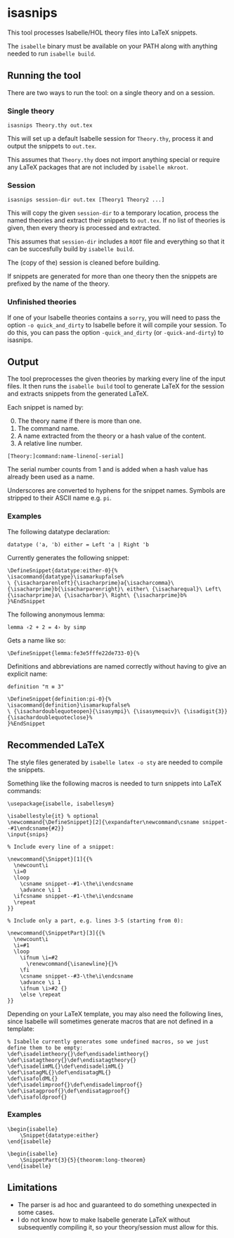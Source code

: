 isasnips
========

This tool processes Isabelle/HOL theory files into LaTeX snippets.

The `isabelle` binary must be available on your PATH along with anything needed to run `isabelle build`.

Running the tool
----------------

There are two ways to run the tool: on a single theory and on a session.

### Single theory

```
isasnips Theory.thy out.tex
```

This will set up a default Isabelle session for `Theory.thy`, process it and output the snippets to `out.tex`.

This assumes that `Theory.thy` does not import anything special or require any LaTeX packages that are not included by `isabelle mkroot`.

### Session

```
isasnips session-dir out.tex [Theory1 Theory2 ...]
```

This will copy the given `session-dir` to a temporary location, process the named theories and extract their snippets to `out.tex`.
If no list of theories is given, then every theory is processed and extracted.

This assumes that `session-dir` includes a `ROOT` file and everything so that it can be succesfully build by `isabelle build`.

The (copy of the) session is cleaned before building.

If snippets are generated for more than one theory then the snippets are prefixed by the name of the theory.


### Unfinished theories

If one of your Isabelle theories contains a `sorry`, you will need to pass the option `-o quick_and_dirty` to Isabelle before it will compile your session.
To do this, you can pass the option `-quick_and_dirty` (or `-quick-and-dirty`) to isasnips.

Output
------

The tool preprocesses the given theories by marking every line of the input files.
It then runs the `isabelle build` tool to generate LaTeX for the session and extracts snippets from the generated LaTeX.

Each snippet is named by:

0. The theory name if there is more than one.
1. The command name.
2. A name extracted from the theory or a hash value of the content.
3. A relative line number.

```
[Theory:]command:name-lineno[-serial]
```

The serial number counts from 1 and is added when a hash value has already been used as a name.

Underscores are converted to hyphens for the snippet names.
Symbols are stripped to their ASCII name e.g. `pi`.

### Examples

The following datatype declaration:

```
datatype ('a, 'b) either = Left 'a | Right 'b
```

Currently generates the following snippet:

```
\DefineSnippet{datatype:either-0}{%
\isacommand{datatype}\isamarkupfalse%
\ {\isacharparenleft}{\isacharprime}a{\isacharcomma}\ {\isacharprime}b{\isacharparenright}\ either\ {\isacharequal}\ Left\ {\isacharprime}a\ {\isacharbar}\ Right\ {\isacharprime}b%
}%EndSnippet
```

The following anonymous lemma:

```
lemma ‹2 + 2 = 4› by simp
```

Gets a name like so:

```
\DefineSnippet{lemma:fe3e5fffe22de733-0}{%
```

Definitions and abbreviations are named correctly without having to give an explicit name:

```
definition "π ≡ 3"
```

```
\DefineSnippet{definition:pi-0}{%
\isacommand{definition}\isamarkupfalse%
\ {\isachardoublequoteopen}{\isasympi}\ {\isasymequiv}\ {\isadigit{3}}{\isachardoublequoteclose}%
}%EndSnippet
```

Recommended LaTeX
-----------------

The style files generated by `isabelle latex -o sty` are needed to compile the snippets.

Something like the following macros is needed to turn snippets into LaTeX commands:

```
\usepackage{isabelle, isabellesym}

\isabellestyle{it} % optional
\newcommand{\DefineSnippet}[2]{\expandafter\newcommand\csname snippet--#1\endcsname{#2}}
\input{snips}

% Include every line of a snippet:

\newcommand{\Snippet}[1]{{%
  \newcount\i
  \i=0
  \loop
    \csname snippet--#1-\the\i\endcsname
    \advance \i 1
  \ifcsname snippet--#1-\the\i\endcsname
  \repeat
}}

% Include only a part, e.g. lines 3-5 (starting from 0):

\newcommand{\SnippetPart}[3]{{%
  \newcount\i
  \i=#1
  \loop
    \ifnum \i=#2
      \renewcommand{\isanewline}{}%
    \fi
    \csname snippet--#3-\the\i\endcsname
    \advance \i 1
    \ifnum \i>#2 {}
    \else \repeat
}}

```

Depending on your LaTeX template, you may also need the following lines, since Isabelle will sometimes generate macros that are not defined in a template:
```
% Isabelle currently generates some undefined macros, so we just define them to be empty:
\def\isadelimtheory{}\def\endisadelimtheory{}
\def\isatagtheory{}\def\endisatagtheory{}
\def\isadelimML{}\def\endisadelimML{}
\def\isatagML{}\def\endisatagML{}
\def\isafoldML{}
\def\isadelimproof{}\def\endisadelimproof{}
\def\isatagproof{}\def\endisatagproof{}
\def\isafoldproof{}
```

### Examples

```
\begin{isabelle}
    \Snippet{datatype:either}
\end{isabelle}
```

```
\begin{isabelle}
    \SnippetPart{3}{5}{theorem:long-theorem}
\end{isabelle}
```

Limitations
-----------

- The parser is ad hoc and guaranteed to do something unexpected in some cases.
- I do not know how to make Isabelle generate LaTeX without subsequently compiling it, so your theory/session must allow for this.

